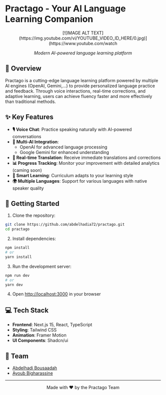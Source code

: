 # Practago - Your AI Language Learning Companion

<div align="center">
    [![IMAGE ALT TEXT](https://img.youtube.com/vi/YOUTUBE_VIDEO_ID_HERE/0.jpg)](https://www.youtube.com/watch

  *Modern AI-powered language learning platform*
</div>

## 🌟 Overview

Practago is a cutting-edge language learning platform powered by multiple AI engines (OpenAI, Gemini,...) to provide personalized language practice and feedback. Through voice interactions, real-time corrections, and adaptive learning, users can achieve fluency faster and more effectively than traditional methods.

## ✨ Key Features

- **🎙️ Voice Chat**: Practice speaking naturally with AI-powered conversations
- **🧠 Multi-AI Integration**:
  - OpenAI for advanced language processing
  - Google Gemini for enhanced understanding
- **🔄 Real-time Translation**: Receive immediate translations and corrections
- **📊 Progress Tracking**: Monitor your improvement with detailed analytics (caming soon)
- **🎯 Smart Learning**: Curriculum adapts to your learning style
- **🌍 Multiple Languages**: Support for various languages with native speaker quality

## 🚀 Getting Started

1. Clone the repository:
```bash
git clone https://github.com/abdelhadia72/practago.git
cd practago
```

2. Install dependencies:
```bash
npm install
# or
yarn install
```

3. Run the development server:
```bash
npm run dev
# or
yarn dev
```

4. Open [http://localhost:3000](http://localhost:3000) in your browser

## 💻 Tech Stack

- **Frontend**: Next.js 15, React, TypeScript
- **Styling**: Tailwind CSS
- **Animation**: Framer Motion
- **UI Components**: Shadcn/ui

## 👥 Team

- [Abdelhadi Bousaadah](https://github.com/abdelhadia72)
- [Ayoub Bigharassine](https://github.com/ayyyub777)

---

<div align="center">
  Made with ❤️ by the Practago Team
</div>
